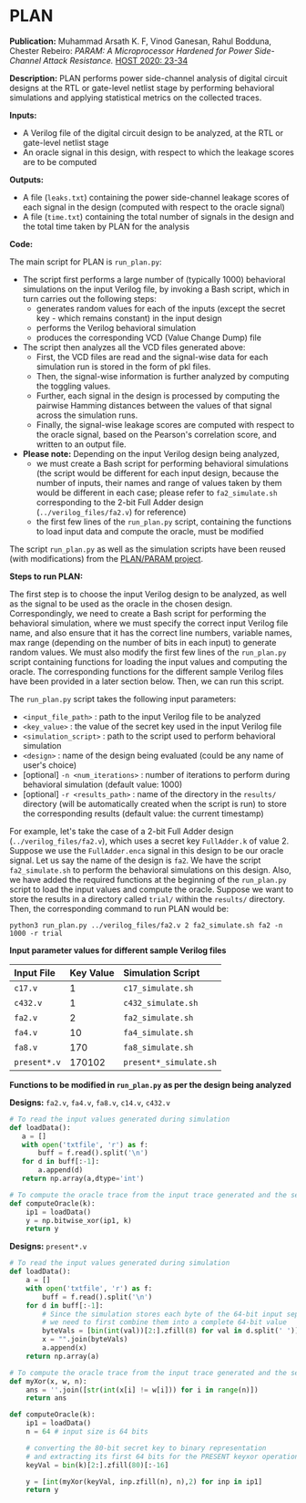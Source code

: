 
# PLAN

**Publication:** Muhammad Arsath K. F, Vinod Ganesan, Rahul Bodduna, Chester Rebeiro:
_PARAM: A Microprocessor Hardened for Power Side-Channel Attack Resistance._ [HOST 2020: 23-34](https://doi.org/10.1109/HOST45689.2020.9300263)

**Description:** PLAN performs power side-channel analysis of digital circuit designs at the RTL or gate-level netlist stage by performing behavioral simulations and applying statistical metrics on the collected traces.

**Inputs:**

- A Verilog file of the digital circuit design to be analyzed, at the RTL or gate-level netlist stage
- An oracle signal in this design, with respect to which the leakage scores are to be computed

**Outputs:**

- A file (`leaks.txt`) containing the power side-channel leakage scores of each signal in the design (computed with respect to the oracle signal)
- A file (`time.txt`) containing the total number of signals in the design and the total time taken by PLAN for the analysis

**Code:**

The main script for PLAN is `run_plan.py`:

- The script first performs a large number of (typically 1000) behavioral simulations on the input Verilog file, by invoking a Bash script, which in turn carries out the following steps:
  - generates random values for each of the inputs (except the secret key - which remains constant) in the input design
  - performs the Verilog behavioral simulation
  - produces the corresponding VCD (Value Change Dump) file
- The script then analyzes all the VCD files generated above:
  - First, the VCD files are read and the signal-wise data for each simulation run is stored in the form of pkl files.
  - Then, the signal-wise information is further analyzed by computing the toggling values.
  - Further, each signal in the design is processed by computing the pairwise Hamming distances between the values of that signal across the simulation runs.
  - Finally, the signal-wise leakage scores are computed with respect to the oracle signal, based on the Pearson's correlation score, and written to an output file.
- **Please note:** Depending on the input Verilog design being analyzed,
  - we must create a Bash script for performing behavioral simulations (the script would be different for each input design, because the number of inputs, their names and range of values taken by them would be different in each case; please refer to `fa2_simulate.sh` corresponding to the 2-bit Full Adder design (`../verilog_files/fa2.v`) for reference)
  - the first few lines of the `run_plan.py` script, containing the functions to load input data and compute the oracle, must be modified

The script `run_plan.py` as well as the simulation scripts have been reused (with modifications) from the [PLAN/PARAM project](https://doi.org/10.1109/HOST45689.2020.9300263).

**Steps to run PLAN:**

The first step is to choose the input Verilog design to be analyzed, as well as the signal to be used as the oracle in the chosen design. Correspondingly, we need to create a Bash script for performing the behavioral simulation, where we must specify the correct input Verilog file name, and also ensure that it has the correct line numbers, variable names, max range (depending on the number of bits in each input) to generate random values. We must also modify the first few lines of the `run_plan.py` script containing functions for loading the input values and computing the oracle. The corresponding functions for the different sample Verilog files have been provided in a later section below. Then, we can run this script.

The `run_plan.py` script takes the following input parameters:

- `<input_file_path>` : path to the input Verilog file to be analyzed
- `<key_value>` : the value of the secret key used in the input Verilog file
- `<simulation_script>` : path to the script used to perform behavioral simulation
- `<design>` : name of the design being evaluated (could be any name of user's choice)
- [optional] `-n <num_iterations>` : number of iterations to perform during behavioral simulation (default value: 1000)
- [optional] `-r <results_path>` : name of the directory in the `results/` directory (will be automatically created when the script is run) to store the corresponding results (default value: the current timestamp)

For example, let's take the case of a 2-bit Full Adder design (`../verilog_files/fa2.v`), which uses a secret key `FullAdder.k` of value 2. Suppose we use the `FullAdder.enca` signal in this design to be our oracle signal. Let us say the name of the design is `fa2`. We have the script `fa2_simulate.sh` to perform the behavioral simulations on this design. Also, we have added the required functions at the beginning of the `run_plan.py` script to load the input values and compute the oracle. Suppose we want to store the results in a directory called `trial/` within the `results/` directory. Then, the corresponding command to run PLAN would be:

`python3 run_plan.py ../verilog_files/fa2.v 2 fa2_simulate.sh fa2 -n 1000 -r trial`

**Input parameter values for different sample Verilog files**

| Input File | Key Value | Simulation Script |
| :----- | :- | :---- |
| `c17.v` | 1 | `c17_simulate.sh` |
| `c432.v` | 1 | `c432_simulate.sh` |
| `fa2.v` | 2 | `fa2_simulate.sh` |
| `fa4.v` | 10 | `fa4_simulate.sh` |
| `fa8.v` | 170 | `fa8_simulate.sh` |
| `present*.v` | 170102 | `present*_simulate.sh` |

**Functions to be modified in `run_plan.py` as per the design being analyzed**

**Designs:** `fa2.v`, `fa4.v`, `fa8.v`, `c14.v`, `c432.v`

```python
# To read the input values generated during simulation
def loadData():
   a = []
   with open('txtfile', 'r') as f:
       buff = f.read().split('\n')
   for d in buff[:-1]:
       a.append(d)
   return np.array(a,dtype='int')

# To compute the oracle trace from the input trace generated and the secret key used during simulation
def computeOracle(k):
    ip1 = loadData()
    y = np.bitwise_xor(ip1, k)
    return y
```

**Designs:** `present*.v`

```python
# To read the input values generated during simulation
def loadData():
    a = []
    with open('txtfile', 'r') as f:
        buff = f.read().split('\n')
    for d in buff[:-1]:
        # Since the simulation stores each byte of the 64-bit input separately,
        # we need to first combine them into a complete 64-bit value
        byteVals = [bin(int(val))[2:].zfill(8) for val in d.split(' ')][::-1]
        x = "".join(byteVals)
        a.append(x)
    return np.array(a)

# To compute the oracle trace from the input trace generated and the secret key used during simulation
def myXor(x, w, n):
    ans = ''.join([str(int(x[i] != w[i])) for i in range(n)])
    return ans

def computeOracle(k):
    ip1 = loadData()
    n = 64 # input size is 64 bits

    # converting the 80-bit secret key to binary representation
    # and extracting its first 64 bits for the PRESENT keyxor operation
    keyVal = bin(k)[2:].zfill(80)[:-16]

    y = [int(myXor(keyVal, inp.zfill(n), n),2) for inp in ip1]
    return y
```
